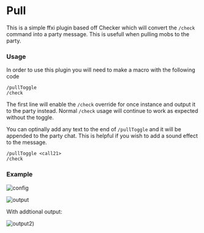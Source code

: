 # Pull
This is a simple ffxi plugin based off Checker which will convert the `/check` command into a party message. This is usefull when pulling mobs to the party.

### Usage
In order to use this plugin you will need to make a macro with the following code
```
/pullToggle
/check
```

The first line will enable the `/check` override for once instance and output it to the party instead. Normal `/check` usage will continue to work as expected without the toggle.


You can optinally add any text to the end of `/pullToggle` and it will be appended to the party chat. This is helpful if you wish to add a sound effect to the message.

```
/pullToggle <call21>
/check
```


### Example
![config](https://i.imgur.com/VUjpLnJ.png)

![output](https://i.imgur.com/ejL5nVh.png)

With addtional output:

![output2](https://i.imgur.com/HMetbVB.png))